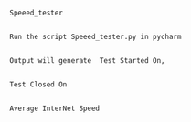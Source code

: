                                
                                                                                    Speeed_tester
                                                                            
                                                                        Run the script Speeed_tester.py in pycharm
                                                                        
                                                                        Output will generate  Test Started On, 
                                                                        
                                                                                           Test Closed On 
                                                                                           
                                                                                          Average InterNet Speed

